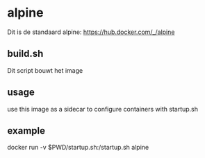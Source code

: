 alpine
======

Dit is de standaard alpine: https://hub.docker.com/_/alpine

build.sh
--------

Dit script bouwt het image

usage
-----
use this image as a sidecar to configure containers with startup.sh

example
-------
docker run -v $PWD/startup.sh:/startup.sh alpine

